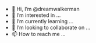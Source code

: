 - 👋 Hi, I’m @dreamwalkerman
- 👀 I’m interested in ...
- 🌱 I’m currently learning ...
- 💞️ I’m looking to collaborate on ...
- 📫 How to reach me ...

<!---
dreamwalkerman/dreamwalkerman is a ✨ special ✨ repository because its `README.md` (this file) appears on your GitHub profile.
You can click the Preview link to take a look at your changes.
--->
